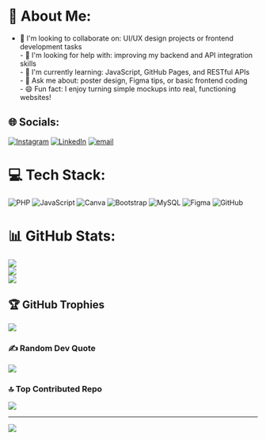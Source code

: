 # 💫 About Me:
- 🤝 I'm looking to collaborate on: UI/UX design projects or frontend development tasks<br>- 🧠 I'm looking for help with: improving my backend and API integration skills<br>- 🌱 I'm currently learning: JavaScript, GitHub Pages, and RESTful APIs<br>- 💬 Ask me about: poster design, Figma tips, or basic frontend coding<br>- 😄 Fun fact: I enjoy turning simple mockups into real, functioning websites!


## 🌐 Socials:
[![Instagram](https://img.shields.io/badge/Instagram-%23E4405F.svg?logo=Instagram&logoColor=white)](https://instagram.com/https://www.instagram.com/ikyyy.kyzu/) [![LinkedIn](https://img.shields.io/badge/LinkedIn-%230077B5.svg?logo=linkedin&logoColor=white)](https://linkedin.com/in/https://www.linkedin.com/in/rizky-riaadha-rismandana-472173370) [![email](https://img.shields.io/badge/Email-D14836?logo=gmail&logoColor=white)](mailto:riaadha.rizky@gmail.com) 

# 💻 Tech Stack:
![PHP](https://img.shields.io/badge/php-%23777BB4.svg?style=for-the-badge&logo=php&logoColor=white) ![JavaScript](https://img.shields.io/badge/javascript-%23323330.svg?style=for-the-badge&logo=javascript&logoColor=%23F7DF1E) ![Canva](https://img.shields.io/badge/Canva-%2300C4CC.svg?style=for-the-badge&logo=Canva&logoColor=white) ![Bootstrap](https://img.shields.io/badge/bootstrap-%238511FA.svg?style=for-the-badge&logo=bootstrap&logoColor=white) ![MySQL](https://img.shields.io/badge/mysql-4479A1.svg?style=for-the-badge&logo=mysql&logoColor=white) ![Figma](https://img.shields.io/badge/figma-%23F24E1E.svg?style=for-the-badge&logo=figma&logoColor=white) ![GitHub](https://img.shields.io/badge/github-%23121011.svg?style=for-the-badge&logo=github&logoColor=white)
# 📊 GitHub Stats:
![](https://github-readme-stats.vercel.app/api?username=loopkyy&theme=dark&hide_border=false&include_all_commits=false&count_private=false)<br/>
![](https://nirzak-streak-stats.vercel.app/?user=loopkyy&theme=dark&hide_border=false)<br/>
![](https://github-readme-stats.vercel.app/api/top-langs/?username=loopkyy&theme=dark&hide_border=false&include_all_commits=false&count_private=false&layout=compact)

## 🏆 GitHub Trophies
![](https://github-profile-trophy.vercel.app/?username=loopkyy&theme=radical&no-frame=false&no-bg=false&margin-w=4)

### ✍️ Random Dev Quote
![](https://quotes-github-readme.vercel.app/api?type=vetical&theme=radical)

### 🔝 Top Contributed Repo
![](https://github-contributor-stats.vercel.app/api?username=loopkyy&limit=5&theme=dark&combine_all_yearly_contributions=true)

---
[![](https://visitcount.itsvg.in/api?id=loopkyy&icon=10&color=0)](https://visitcount.itsvg.in)

<!-- Proudly created with GPRM ( https://gprm.itsvg.in ) -->
